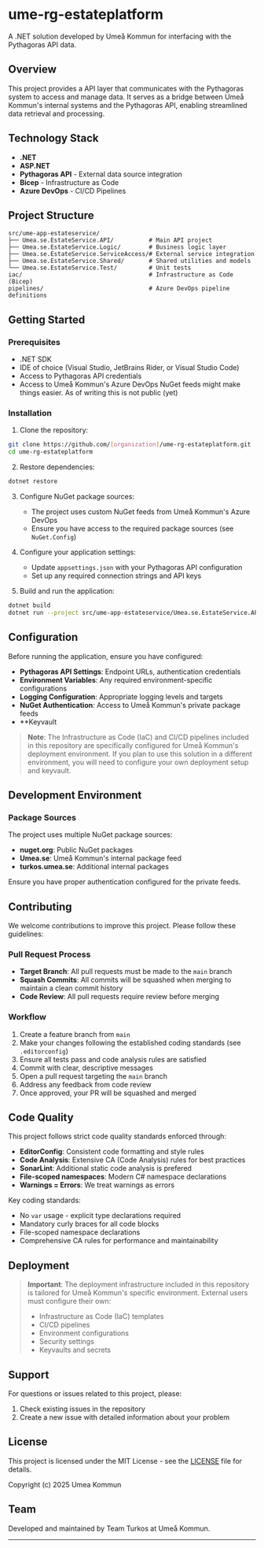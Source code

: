 # ume-rg-estateplatform

A .NET solution developed by Umeå Kommun for interfacing with the Pythagoras API data.

## Overview

This project provides a API layer that communicates with the Pythagoras system to access and manage data. It serves as a bridge between Umeå Kommun's internal systems and the Pythagoras API, enabling streamlined data retrieval and processing.

## Technology Stack

- **.NET**
- **ASP.NET**
- **Pythagoras API** - External data source integration
- **Bicep** - Infrastructure as Code
- **Azure DevOps** - CI/CD Pipelines

## Project Structure

```
src/ume-app-estateservice/
├── Umea.se.EstateService.API/          # Main API project
├── Umea.se.EstateService.Logic/        # Business logic layer
├── Umea.se.EstateService.ServiceAccess/# External service integration
├── Umea.se.EstateService.Shared/       # Shared utilities and models
└── Umea.se.EstateService.Test/         # Unit tests
iac/                                    # Infrastructure as Code (Bicep)
pipelines/                              # Azure DevOps pipeline definitions
```

## Getting Started

### Prerequisites

- .NET SDK
- IDE of choice (Visual Studio, JetBrains Rider, or Visual Studio Code)
- Access to Pythagoras API credentials
- Access to Umeå Kommun's Azure DevOps NuGet feeds might make things easier. As of writing this is not public (yet)

### Installation

1. Clone the repository:
```bash
git clone https://github.com/[organization]/ume-rg-estateplatform.git
cd ume-rg-estateplatform
```

2. Restore dependencies:
```bash
dotnet restore
```

3. Configure NuGet package sources:
   - The project uses custom NuGet feeds from Umeå Kommun's Azure DevOps
   - Ensure you have access to the required package sources (see `NuGet.Config`)

4. Configure your application settings:
   - Update `appsettings.json` with your Pythagoras API configuration
   - Set up any required connection strings and API keys

5. Build and run the application:
```bash
dotnet build
dotnet run --project src/ume-app-estateservice/Umea.se.EstateService.API
```

## Configuration

Before running the application, ensure you have configured:

- **Pythagoras API Settings**: Endpoint URLs, authentication credentials
- **Environment Variables**: Any required environment-specific configurations
- **Logging Configuration**: Appropriate logging levels and targets
- **NuGet Authentication**: Access to Umeå Kommun's private package feeds
- **Keyvault

> **Note**: The Infrastructure as Code (IaC) and CI/CD pipelines included in this repository are specifically configured for Umeå Kommun's deployment environment. If you plan to use this solution in a different environment, you will need to configure your own deployment setup and keyvault.

## Development Environment

### Package Sources

The project uses multiple NuGet package sources:
- **nuget.org**: Public NuGet packages
- **Umea.se**: Umeå Kommun's internal package feed
- **turkos.umea.se**: Additional internal packages

Ensure you have proper authentication configured for the private feeds.

## Contributing

We welcome contributions to improve this project. Please follow these guidelines:

### Pull Request Process

- **Target Branch**: All pull requests must be made to the `main` branch
- **Squash Commits**: All commits will be squashed when merging to maintain a clean commit history
- **Code Review**: All pull requests require review before merging

### Workflow

1. Create a feature branch from `main`
2. Make your changes following the established coding standards (see `.editorconfig`)
3. Ensure all tests pass and code analysis rules are satisfied
4. Commit with clear, descriptive messages
5. Open a pull request targeting the `main` branch
6. Address any feedback from code review
7. Once approved, your PR will be squashed and merged

## Code Quality

This project follows strict code quality standards enforced through:

- **EditorConfig**: Consistent code formatting and style rules
- **Code Analysis**: Extensive CA (Code Analysis) rules for best practices
- **SonarLint**: Additional static code analysis is prefered
- **File-scoped namespaces**: Modern C# namespace declarations
- **Warnings = Errors**: We treat warnings as errors

Key coding standards:
- No `var` usage - explicit type declarations required
- Mandatory curly braces for all code blocks
- File-scoped namespace declarations
- Comprehensive CA rules for performance and maintainability


## Deployment

> **Important**: The deployment infrastructure included in this repository is tailored for Umeå Kommun's specific environment. External users must configure their own:
> - Infrastructure as Code (IaC) templates
> - CI/CD pipelines
> - Environment configurations
> - Security settings
> - Keyvaults and secrets

## Support

For questions or issues related to this project, please:

1. Check existing issues in the repository
2. Create a new issue with detailed information about your problem

## License

This project is licensed under the MIT License - see the [LICENSE](LICENSE) file for details.

Copyright (c) 2025 Umea Kommun

## Team

Developed and maintained by Team Turkos at Umeå Kommun.

---
 
